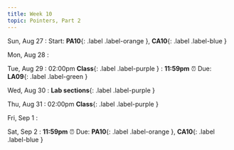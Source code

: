```yaml
---
title: Week 10
topic: Pointers, Part 2
---
```

Sun, Aug 27
: Start: **PA10**{: .label .label-orange }, **CA10**{: .label .label-blue }


Mon, Aug 28
: 

Tue, Aug 29
: 02:00pm **Class**{: .label .label-purple }
: **11:59pm**  ⏰  Due: **LA09**{: .label .label-green }


Wed, Aug 30
: **Lab sections**{: .label .label-purple }


Thu, Aug 31
: 02:00pm **Class**{: .label .label-purple } 


Fri, Sep 1
: 

Sat, Sep 2
: **11:59pm**  ⏰  Due: **PA10**{: .label .label-orange }, **CA10**{: .label .label-blue }


